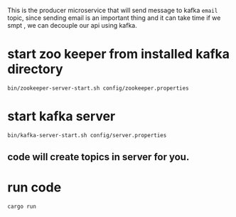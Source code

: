This is the producer microservice that will send message to kafka ```email``` topic,
since sending email is an important thing and it can take time if we smpt , we can decouple our api using kafka.

# start zoo keeper from installed kafka directory
``` bin/zookeeper-server-start.sh config/zookeeper.properties ```
# start kafka server
``` bin/kafka-server-start.sh config/server.properties ```
## code will create topics in server for you.
# run code
```cargo run ```
